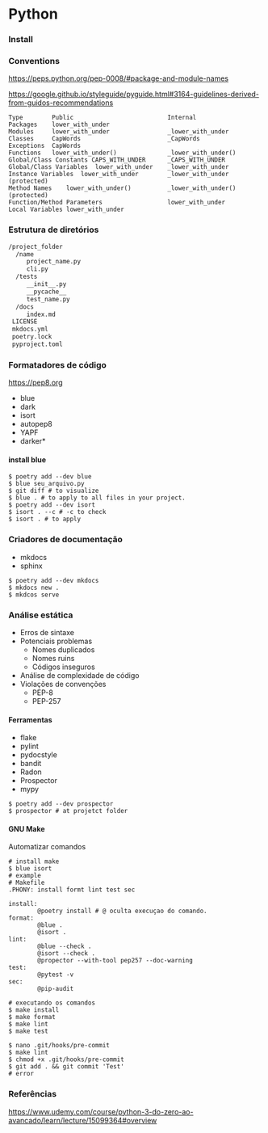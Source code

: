 # Python

### Install


### Conventions
https://peps.python.org/pep-0008/#package-and-module-names

https://google.github.io/styleguide/pyguide.html#3164-guidelines-derived-from-guidos-recommendations

```text
Type	    Public            	            Internal
Packages	lower_with_under	
Modules 	lower_with_under            	_lower_with_under
Classes	    CapWords	                    _CapWords
Exceptions	CapWords	
Functions	lower_with_under()	            _lower_with_under()
Global/Class Constants CAPS_WITH_UNDER  	_CAPS_WITH_UNDER
Global/Class Variables	lower_with_under	_lower_with_under
Instance Variables	lower_with_under	    _lower_with_under (protected)
Method Names	lower_with_under()	        _lower_with_under() (protected)
Function/Method Parameters              	lower_with_under	
Local Variables	lower_with_under	
```

### Estrutura de diretórios 

```markdown
/project_folder
  /name
     project_name.py
     cli.py
  /tests
     __init__.py
     __pycache__
     test_name.py
  /docs
     index.md
 LICENSE
 mkdocs.yml
 poetry.lock
 pyproject.toml
```


### Formatadores de código
https://pep8.org

* blue
* dark
* isort
* autopep8
* YAPF
* darker*

#### install blue
```shell
$ poetry add --dev blue
$ blue seu_arquivo.py
$ git diff # to visualize
$ blue . # to apply to all files in your project.
$ poetry add --dev isort
$ isort . --c # -c to check
$ isort . # to apply
```


### Criadores de documentação

* mkdocs
* sphinx

```shell
$ poetry add --dev mkdocs
$ mkdocs new .
$ mkdcos serve
```


### Análise estática

* Erros de sintaxe
* Potenciais problemas
  * Nomes duplicados
  * Nomes ruins
  * Códigos inseguros
* Análise de complexidade de código
* Violações de convenções 
  * PEP-8
  * PEP-257

#### Ferramentas
* flake
* pylint
* pydocstyle
* bandit
* Radon
* Prospector
* mypy

```shell
$ poetry add --dev prospector
$ prospector # at projetct folder

```

#### GNU Make

Automatizar comandos

```shell
# install make
$ blue isort
# example
# Makefile
.PHONY: install formt lint test sec

install:
        @poetry install # @ oculta execuçao do comando.
format:
        @blue .
        @isort .
lint:
        @blue --check .
        @isort --check .
        @propector --with-tool pep257 --doc-warning
test:
        @pytest -v
sec:
        @pip-audit
   
# executando os comandos
$ make install
$ make format
$ make lint
$ make test  
```

```shell
$ nano .git/hooks/pre-commit
$ make lint 
$ chmod +x .git/hooks/pre-commit
$ git add . && git commit 'Test'
# error

```

 

### Referências
https://www.udemy.com/course/python-3-do-zero-ao-avancado/learn/lecture/15099364#overview
